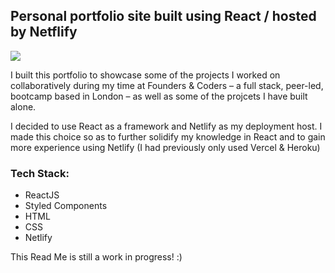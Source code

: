 ## Personal portfolio site built using React / hosted by Netflify

![](https://user-images.githubusercontent.com/23028288/122434214-ce658f00-cf8e-11eb-93cb-c27f63585f0c.png)

I built this portfolio to showcase some of the projects I worked on collaboratively during my time at Founders & Coders – a full stack, peer-led, bootcamp based in London – as well as some of the projcets I have built alone.

I decided to use React as a framework and Netlify as my deployment host. I made this choice so as to further solidify my knowledge in React and to gain more experience using Netlify (I had previously only used Vercel & Heroku)

### Tech Stack:
- ReactJS
- Styled Components
- HTML
- CSS
- Netlify

This Read Me is still a work in progress! :)
